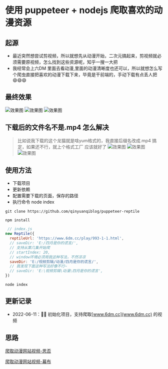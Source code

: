 # 使用 puppeteer + nodejs 爬取喜欢的动漫资源

## 起源

* 最近突然想尝试剪视频，所以就想先从动漫开始，二次元搞起来，剪视频就必须需要原视频，怎么找到这些资源呢，知乎一搜一大把
* 我经常会上六DM 里面去看动漫,里面的动漫清晰度也还可以，所以就想怎么写个爬虫直接把喜欢的动漫下载下来，毕竟是干前端的，手动下载有点丢人把 😄😄😄

## 最终效果

![效果图](https://api2.mubu.com/v3/document_image/3b4a9907-f3a4-4ed8-aa95-a90219b72eeb-2331693.jpg)
![效果图](https://api2.mubu.com/v3/document_image/5d0810bc-b69d-4514-9c51-066640023495-2331693.jpg)
![效果图](https://api2.mubu.com/v3/document_image/7b5a7786-6473-4bad-8094-1a9a53bb969f-2331693.jpg)

## 下载后的文件名不是.mp4 怎么解决
> 比如说我下载的这个龙猫就是啥yum格式的，我直接后缀名改成.mp4 搞定，如果还不行，就上个格式工厂 应该就好了
![效果图](https://api2.mubu.com/v3/document_image/9cdcbf9e-6055-4dfb-b13a-0e552e56e09c-2331693.jpg)
![效果图](https://api2.mubu.com/v3/document_image/cd08e69e-acf7-4156-82d7-bfa2ff72d65a-2331693.jpg)
![效果图](https://api2.mubu.com/v3/document_image/27cecfe6-ab41-43f6-917b-137b5f6af53a-2331693.jpg)

## 使用方法

* 下载项目
* 更新依赖
* 配置需要下载的页面，保存的路径
* 执行命令  node index

```shell
git clone https://github.com/qinyuanqiblog/puppeteer-reptile
```

```shell
npm install
```

```js
 // index.js 
new Reptile({
  reptileUrl: 'https://www.6dm.cc/play/993-1-1.html',
  // saveDir: 'E:/四月是你的谎言/',
  // 支持从第几集开始爬
  // startIndex: 20,
  // window环境必须用我这种写法，不然凉凉
  saveDir: 'E:/视频剪辑/动漫/四月是你的谎言/',
  // 我发现下面这种写法好像不行~
  // saveDir: 'E:\视频剪辑\动漫\四月是你的谎言',
})
```

```shell
node index
```

## 更新记录

* 2022-06-11：🎉🎉 初始化项目，支持爬取[www.6dm.cc](www.6dm.cc) 的视频

## 思路

[爬取动漫网站视频-思否](https://segmentfault.com/a/1190000041970773)

[爬取动漫网站视频-幕布](https://mubu.com/doc/20QyeaHXzRd)